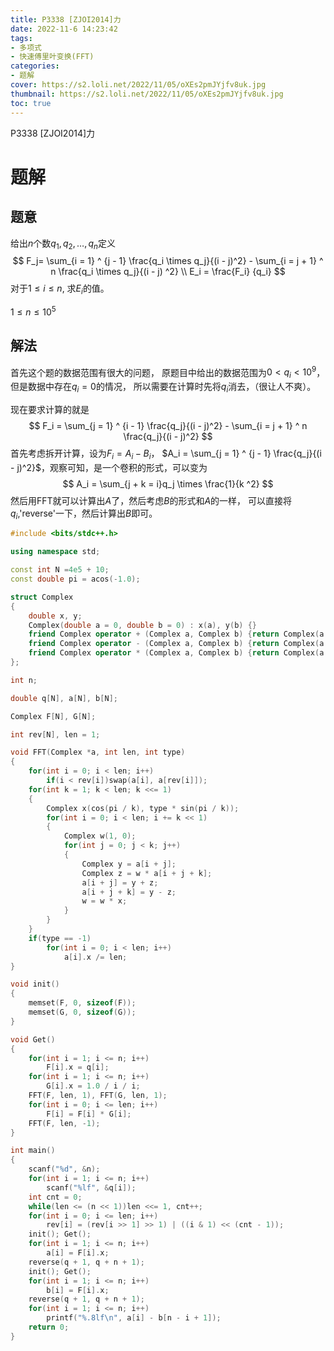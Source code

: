 ```yaml
---
title: P3338 [ZJOI2014]力
date: 2022-11-6 14:23:42
tags:
- 多项式
- 快速傅里叶变换(FFT)
categories:
- 题解
cover: https://s2.loli.net/2022/11/05/oXEs2pmJYjfv8uk.jpg
thumbnail: https://s2.loli.net/2022/11/05/oXEs2pmJYjfv8uk.jpg
toc: true
---
```


P3338 [ZJOI2014]力

<!--more-->

# 题解

## 题意

给出$n$个数$q_1,q_2, \dots, q_n$定义
$$
F_j= \sum_{i = 1} ^ {j - 1} \frac{q_i \times q_j}{(i - j)^2} - \sum_{i = j + 1} ^ n \frac{q_i \times q_j}{(i - j) ^2} \\
E_i = \frac{F_i} {q_i}
$$
 对于$1 \le i \le n$, 求$E_i$的值。

$1 \le n \le 10 ^ 5$

## 解法

首先这个题的数据范围有很大的问题， 原题目中给出的数据范围为$0 < q_i <10^ 9$， 但是数据中存在$q_i = 0$的情况， 所以需要在计算时先将$q_i$消去，（很让人不爽）。

现在要求计算的就是
$$
F_i = \sum_{j = 1} ^ {i - 1} \frac{q_j}{(i - j)^2} - \sum_{i = j + 1} ^ n \frac{q_j}{(i - j)^2}
$$
 首先考虑拆开计算，设为$F_i = A_i - B_i$， $A_i = \sum_{j = 1} ^ {j - 1} \frac{q_j}{(i - j)^2}$，观察可知，是一个卷积的形式，可以变为
$$
A_i = \sum_{j + k = i}q_j \times \frac{1}{k ^2}
$$
然后用FFT就可以计算出$A$了，然后考虑$B$的形式和$A$的一样， 可以直接将$q_i$,'reverse'一下，然后计算出$B$即可。

~~~c++
#include <bits/stdc++.h>

using namespace std;

const int N =4e5 + 10;
const double pi = acos(-1.0);

struct Complex
{
    double x, y;
    Complex(double a = 0, double b = 0) : x(a), y(b) {}
    friend Complex operator + (Complex a, Complex b) {return Complex(a.x + b.x, a.y + b.y);}
    friend Complex operator - (Complex a, Complex b) {return Complex(a.x - b.x, a.y - b.y);}
    friend Complex operator * (Complex a, Complex b) {return Complex(a.x * b.x - a.y * b.y, a.y * b.x + b.y * a.x);}
};

int n;

double q[N], a[N], b[N];

Complex F[N], G[N];

int rev[N], len = 1;

void FFT(Complex *a, int len, int type)
{
    for(int i = 0; i < len; i++)
        if(i < rev[i])swap(a[i], a[rev[i]]);
    for(int k = 1; k < len; k <<= 1)
    {
        Complex x(cos(pi / k), type * sin(pi / k));
        for(int i = 0; i < len; i += k << 1)
        {
            Complex w(1, 0);
            for(int j = 0; j < k; j++)
            {
                Complex y = a[i + j];
                Complex z = w * a[i + j + k];
                a[i + j] = y + z;
                a[i + j + k] = y - z;
                w = w * x;
            }
        }
    }
    if(type == -1)
        for(int i = 0; i < len; i++)
            a[i].x /= len;
}

void init()
{
    memset(F, 0, sizeof(F));
    memset(G, 0, sizeof(G));
}

void Get()
{
    for(int i = 1; i <= n; i++)
        F[i].x = q[i];
    for(int i = 1; i <= n; i++)
        G[i].x = 1.0 / i / i;
    FFT(F, len, 1), FFT(G, len, 1);
    for(int i = 0; i <= len; i++)
        F[i] = F[i] * G[i];
    FFT(F, len, -1);
}

int main()
{
    scanf("%d", &n);
    for(int i = 1; i <= n; i++)
        scanf("%lf", &q[i]);
    int cnt = 0;
    while(len <= (n << 1))len <<= 1, cnt++;
    for(int i = 0; i <= len; i++)
        rev[i] = (rev[i >> 1] >> 1) | ((i & 1) << (cnt - 1));
    init(); Get();
    for(int i = 1; i <= n; i++)
        a[i] = F[i].x;
    reverse(q + 1, q + n + 1);
    init(); Get();
    for(int i = 1; i <= n; i++)
        b[i] = F[i].x;
    reverse(q + 1, q + n + 1);
    for(int i = 1; i <= n; i++)
        printf("%.8lf\n", a[i] - b[n - i + 1]);
    return 0;
}
~~~

